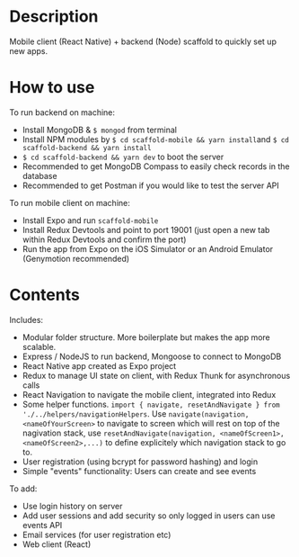 # Description

Mobile client (React Native) + backend (Node) scaffold to quickly set up new apps.


# How to use

To run backend on machine:
- Install MongoDB & `$ mongod` from terminal
- Install NPM modules by `$ cd scaffold-mobile && yarn install`and `$ cd scaffold-backend && yarn install`
- `$ cd scaffold-backend && yarn dev` to boot the server
- Recommended to get MongoDB Compass to easily check records in the database
- Recommended to get Postman if you would like to test the server API

To run mobile client on machine:
- Install Expo and run `scaffold-mobile`
- Install Redux Devtools and point to port 19001 (just open a new tab within Redux Devtools and confirm the port)
- Run the app from Expo on the iOS Simulator or an Android Emulator (Genymotion recommended)


# Contents

Includes:
- Modular folder structure. More boilerplate but makes the app more scalable.
- Express / NodeJS to run backend, Mongoose to connect to MongoDB
- React Native app created as Expo project
- Redux to manage UI state on client, with Redux Thunk for asynchronous calls
- React Navigation to navigate the mobile client, integrated into Redux
- Some helper functions. `import { navigate, resetAndNavigate } from './../helpers/navigationHelpers`. Use `navigate(navigation, <nameOfYourScreen>` to navigate to screen which will rest on top of the nagivation stack, use `resetAndNavigate(navigation, <nameOfScreen1>, <nameOfScreen2>,...)` to define explicitely which navigation stack to go to.
- User registration (using bcrypt for password hashing) and login
- Simple "events" functionality: Users can create and see events

To add:
- Use login history on server
- Add user sessions and add security so only logged in users can use events API
- Email services (for user registration etc)
- Web client (React)

